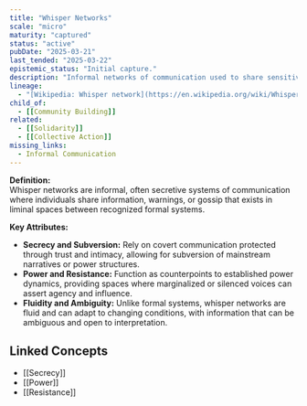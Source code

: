 ```yaml
---
title: "Whisper Networks"
scale: "micro"
maturity: "captured"
status: "active"
pubDate: "2025-03-21"
last_tended: "2025-03-22"
epistemic_status: "Initial capture."
description: "Informal networks of communication used to share sensitive information, often to protect individuals from harm or to expose misconduct."
lineage:
  - "[Wikipedia: Whisper network](https://en.wikipedia.org/wiki/Whisper_network)"
child_of:
  - [[Community Building]]
related:
  - [[Solidarity]]
  - [[Collective Action]]
missing_links:
  - Informal Communication
---
```

**Definition:**  
Whisper networks are informal, often secretive systems of communication where individuals share information, warnings, or gossip that exists in liminal spaces between recognized formal systems.

**Key Attributes:**  
- **Secrecy and Subversion:** Rely on covert communication protected through trust and intimacy, allowing for subversion of mainstream narratives or power structures.  
- **Power and Resistance:** Function as counterpoints to established power dynamics, providing spaces where marginalized or silenced voices can assert agency and influence.  
- **Fluidity and Ambiguity:** Unlike formal systems, whisper networks are fluid and can adapt to changing conditions, with information that can be ambiguous and open to interpretation.

## Linked Concepts
- [[Secrecy]]
- [[Power]]
- [[Resistance]]
